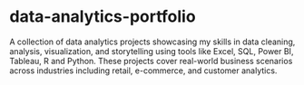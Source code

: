 # data-analytics-portfolio
A collection of data analytics projects showcasing my skills in data cleaning, analysis, visualization, and storytelling using tools like Excel, SQL, Power BI, Tableau, R and Python. These projects cover real-world business scenarios across industries including retail, e-commerce, and customer analytics.
